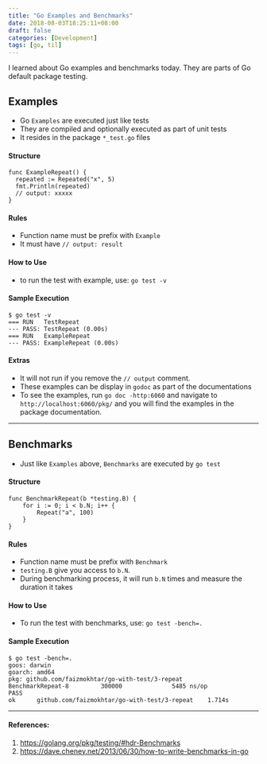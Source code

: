 ```yaml
---
title: "Go Examples and Benchmarks"
date: 2018-08-03T18:25:11+08:00
draft: false
categories: [Development]
tags: [go, til]
---
```


I learned about Go examples and benchmarks today. They are parts of Go default package testing.

## Examples
- Go `Examples` are executed just like tests
- They are compiled and optionally executed as part of unit tests
- It resides in the package `*_test.go` files

#### Structure

```
func ExampleRepeat() {
  repeated := Repeated("x", 5)
  fmt.Println(repeated)
  // output: xxxxx
}
```

#### Rules
- Function name must be prefix with `Example`
- It must have `// output: result`

#### How to Use
- to run the test with example, use: `go test -v`

#### Sample Execution

```
$ go test -v
=== RUN   TestRepeat
--- PASS: TestRepeat (0.00s)
=== RUN   ExampleRepeat
--- PASS: ExampleRepeat (0.00s)
```
#### Extras

- It will not run if you remove the `// output` comment.
- These examples can be display in `godoc` as part of the documentations
- To see the examples, run `go doc -http:6060` and navigate to `http://localhost:6060/pkg/` and you will find the examples in the package documentation.

--- 

## Benchmarks
- Just like `Examples` above, `Benchmarks` are executed by `go test`

#### Structure

```
func BenchmarkRepeat(b *testing.B) {
	for i := 0; i < b.N; i++ {
		Repeat("a", 100)
	}
}
```

#### Rules

- Function name must be prefix with `Benchmark`
- `testing.B` give you access to `b.N`.
- During benchmarking process, it will run `b.N` times and measure the duration it takes

#### How to Use

- To run the test with benchmarks, use: `go test -bench=.`

#### Sample Execution

```
$ go test -bench=.
goos: darwin
goarch: amd64
pkg: github.com/faizmokhtar/go-with-test/3-repeat
BenchmarkRepeat-8         300000              5485 ns/op
PASS
ok      github.com/faizmokhtar/go-with-test/3-repeat    1.714s
```

---

#### References:

1. https://golang.org/pkg/testing/#hdr-Benchmarks
2. https://dave.cheney.net/2013/06/30/how-to-write-benchmarks-in-go



